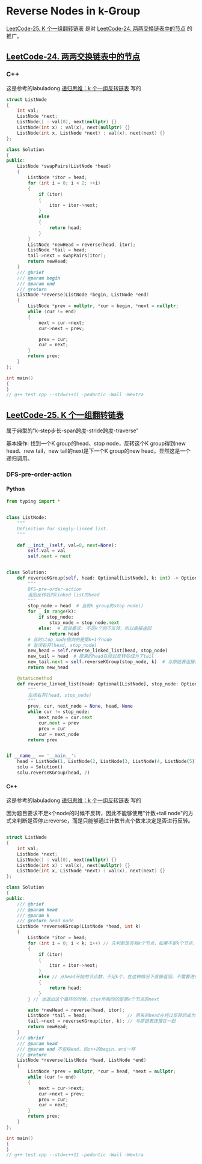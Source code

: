 # Reverse Nodes in k-Group



[LeetCode-25. K 个一组翻转链表](https://leetcode.cn/problems/reverse-nodes-in-k-group/) 是对 [LeetCode-24. 两两交换链表中的节点](https://leetcode.cn/problems/swap-nodes-in-pairs/) 的推广。



## [LeetCode-24. 两两交换链表中的节点](https://leetcode.cn/problems/swap-nodes-in-pairs/)



### C++

这是参考的labuladong [递归思维：k 个一组反转链表](https://mp.weixin.qq.com/s?__biz=MzAxODQxMDM0Mw==&mid=2247484597&idx=1&sn=c603f1752e33cb2701e371d84254aee2&scene=21#wechat_redirect) 写的

```c++
struct ListNode
{
    int val;
    ListNode *next;
    ListNode() : val(0), next(nullptr) {}
    ListNode(int x) : val(x), next(nullptr) {}
    ListNode(int x, ListNode *next) : val(x), next(next) {}
};

class Solution
{
public:
    ListNode *swapPairs(ListNode *head)
    {
        ListNode *itor = head;
        for (int i = 0; i < 2; ++i)
        {
            if (itor)
            {
                itor = itor->next;
            }
            else
            {
                return head;
            }
        }
        ListNode *newHead = reverse(head, itor);
        ListNode *tail = head;
        tail->next = swapPairs(itor);
        return newHead;
    }
    /// @brief
    /// @param begin
    /// @param end
    /// @return
    ListNode *reverse(ListNode *begin, ListNode *end)
    {
        ListNode *prev = nullptr, *cur = begin, *next = nullptr;
        while (cur != end)
        {
            next = cur->next;
            cur->next = prev;

            prev = cur;
            cur = next;
        }
        return prev;
    }
};

int main()
{
}
// g++ test.cpp --std=c++11 -pedantic -Wall -Wextra

```



## [LeetCode-25. K 个一组翻转链表](https://leetcode.cn/problems/reverse-nodes-in-k-group/) 

属于典型的"k-step步长-span跨度-stride跨度-traverse"

基本操作: 找到一个K group的head、stop node，反转这个K group得到new head、new tail，new tail的next是下一个K group的new head，显然这是一个递归调用。



### DFS-pre-order-action

#### Python

```python
from typing import *


class ListNode:
    """
    Definition for singly-linked list.
    """

    def __init__(self, val=0, next=None):
        self.val = val
        self.next = next


class Solution:
    def reverseKGroup(self, head: Optional[ListNode], k: int) -> Optional[ListNode]:
        """
        DFS-pre-order-action
        返回反转后的linked list的head
        """
        stop_node = head  # 当前k group的stop node()
        for _ in range(k):
            if stop_node:
                stop_node = stop_node.next
            else:  # 题目要求: 不足k个则不反转，所以直接返回
                return head
        # 此时stop_node指向的是第k+1个node
        # 左闭右开[head, stop_node)
        new_head = self.reverse_linked_list(head, stop_node)
        new_tail = head  # 原来的head在经过反转后成为了tail
        new_tail.next = self.reverseKGroup(stop_node, k)  # 与原链表连接在一起
        return new_head

    @staticmethod
    def reverse_linked_list(head: Optional[ListNode], stop_node: Optional[ListNode]):
        """
        左闭右开[head, stop_node)
        """
        prev, cur, next_node = None, head, None
        while cur != stop_node:
            next_node = cur.next
            cur.next = prev
            prev = cur
            cur = next_node
        return prev


if __name__ == '__main__':
    head = ListNode(1, ListNode(2, ListNode(3, ListNode(4, ListNode(5)))))
    solu = Solution()
    solu.reverseKGroup(head, 2)

```



#### C++

这是参考的labuladong [递归思维：k 个一组反转链表](https://mp.weixin.qq.com/s?__biz=MzAxODQxMDM0Mw==&mid=2247484597&idx=1&sn=c603f1752e33cb2701e371d84254aee2&scene=21#wechat_redirect) 写的

因为题目要求不足k个node的时候不反转，因此不能够使用"计数+tail node"的方式来判断是否停止reverse，而是只能够通过计数节点个数来决定是否进行反转。

```c++

struct ListNode
{
    int val;
    ListNode *next;
    ListNode() : val(0), next(nullptr) {}
    ListNode(int x) : val(x), next(nullptr) {}
    ListNode(int x, ListNode *next) : val(x), next(next) {}
};

class Solution
{
public:
    /// @brief
    /// @param head
    /// @param k
    /// @return head node
    ListNode *reverseKGroup(ListNode *head, int k)
    {
        ListNode *itor = head;
        for (int i = 0; i < k; i++) // 先判断是否有k个节点，如果不足k个节点，则不反转
        {
            if (itor)
            {
                itor = itor->next;
            }
            else // 从head开始的节点数，不足k个，在这种情况下直接返回，不需要进行反转
            {
                return head;
            }
        } // 当退出这个循环的时候，itor所指向的是第k个节点的next

        auto *newHead = reverse(head, itor);
        ListNode *tail = head;               // 原来的head在经过反转后成为了tail
        tail->next = reverseKGroup(itor, k); // 与原链表连接在一起
        return newHead;
    }
    /// @brief
    /// @param head
    /// @param end 不包括end，和c++的begin、end一样
    /// @return
    ListNode *reverse(ListNode *head, ListNode *end)
    {
        ListNode *prev = nullptr, *cur = head, *next = nullptr;
        while (cur != end)
        {
            next = cur->next;
            cur->next = prev;
            prev = cur;
            cur = next;
        }
        return prev;
    }
};

int main()
{
}
// g++ test.cpp --std=c++11 -pedantic -Wall -Wextra

```

